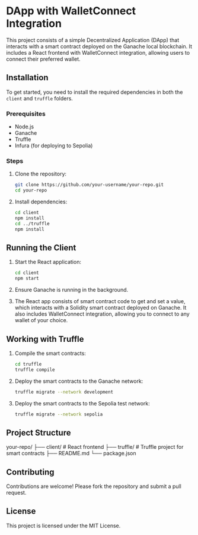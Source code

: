 # DApp with WalletConnect Integration

This project consists of a simple Decentralized Application (DApp) that interacts with a smart contract deployed on the Ganache local blockchain. It includes a React frontend with WalletConnect integration, allowing users to connect their preferred wallet.

## Installation

To get started, you need to install the required dependencies in both the `client` and `truffle` folders.

### Prerequisites

- Node.js
- Ganache
- Truffle
- Infura (for deploying to Sepolia)

### Steps

1. Clone the repository:

   ```bash
   git clone https://github.com/your-username/your-repo.git
   cd your-repo
   ```

2. Install dependencies:

   ```bash
   cd client
   npm install
   cd ../truffle
   npm install
   ```

## Running the Client

1. Start the React application:

   ```bash
   cd client
   npm start
   ```

2. Ensure Ganache is running in the background.

3. The React app consists of smart contract code to get and set a value, which interacts with a Solidity smart contract deployed on Ganache. It also includes WalletConnect integration, allowing you to connect to any wallet of your choice.

## Working with Truffle

1. Compile the smart contracts:

   ```bash
   cd truffle
   truffle compile
   ```

2. Deploy the smart contracts to the Ganache network:

   ```bash
   truffle migrate --network development
   ```

3. Deploy the smart contracts to the Sepolia test network:

   ```bash
   truffle migrate --network sepolia
   ```

## Project Structure

your-repo/
├── client/ # React frontend
├── truffle/ # Truffle project for smart contracts
├── README.md
└── package.json

## Contributing

Contributions are welcome! Please fork the repository and submit a pull request.

## License

This project is licensed under the MIT License.
